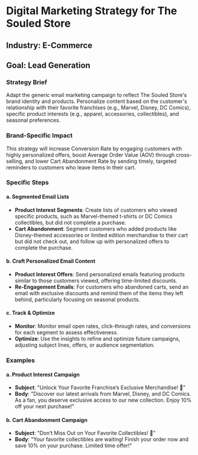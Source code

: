 # Digital Marketing Strategy for The Souled Store
## Industry: E-Commerce
## Goal: Lead Generation

### Strategy Brief
Adapt the generic email marketing campaign to reflect The Souled Store's brand identity and products. Personalize content based on the customer's relationship with their favorite franchises (e.g., Marvel, Disney, DC Comics), specific product interests (e.g., apparel, accessories, collectibles), and seasonal preferences.

### Brand-Specific Impact
This strategy will increase Conversion Rate by engaging customers with highly personalized offers, boost Average Order Value (AOV) through cross-selling, and lower Cart Abandonment Rate by sending timely, targeted reminders to customers who leave items in their cart.

### Specific Steps
#### a. Segmented Email Lists
- **Product Interest Segments**: Create lists of customers who viewed specific products, such as Marvel-themed t-shirts or DC Comics collectibles, but did not complete a purchase.
- **Cart Abandonment**: Segment customers who added products like Disney-themed accessories or limited edition merchandise to their cart but did not check out, and follow up with personalized offers to complete the purchase.

#### b. Craft Personalized Email Content
- **Product Interest Offers**: Send personalized emails featuring products similar to those customers viewed, offering time-limited discounts.
- **Re-Engagement Emails**: For customers who abandoned carts, send an email with exclusive discounts and remind them of the items they left behind, particularly focusing on seasonal products.

#### c. Track & Optimize
- **Monitor**: Monitor email open rates, click-through rates, and conversions for each segment to assess effectiveness.
- **Optimize**: Use the insights to refine and optimize future campaigns, adjusting subject lines, offers, or audience segmentation.

### Examples
#### a. Product Interest Campaign
- **Subject**: "Unlock Your Favorite Franchise’s Exclusive Merchandise! 🚀"
- **Body**: "Discover our latest arrivals from Marvel, Disney, and DC Comics. As a fan, you deserve exclusive access to our new collection. Enjoy 10% off your next purchase!"

#### b. Cart Abandonment Campaign
- **Subject**: "Don’t Miss Out on Your Favorite Collectibles! 🚨"
- **Body**: "Your favorite collectibles are waiting! Finish your order now and save 10% on your purchase. Limited time offer!"